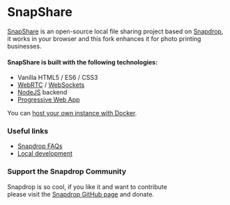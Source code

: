 # SnapShare 

[SnapShare](https://github.com/dxlliv/snapshare) is an open-source local file sharing project based on [Snapdrop](https://github.com/RobinLinus/snapdrop),   
it works in your browser and this fork enhances it for photo printing businesses.


#### SnapShare is built with the following technologies:
* Vanilla HTML5 / ES6 / CSS3
* [WebRTC](http://webrtc.org/) / [WebSockets](http://websocket.org/)
* [NodeJS](https://nodejs.org/en/) backend
* [Progressive Web App](https://wikipedia.org/wiki/Progressive_Web_App)

You can [host your own instance with Docker](/docs/local-dev.md).


### Useful links
- [Snapdrop FAQs](https://github.com/RobinLinus/snapdrop/blob/master/docs/faq.md)
- [Local development](/docs/local-dev.md)

### Support the Snapdrop Community
Snapdrop is so cool, if you like it and want to contribute  
please visit the [Snapdrop GitHub page](https://github.com/RobinLinus/snapdrop) and donate.